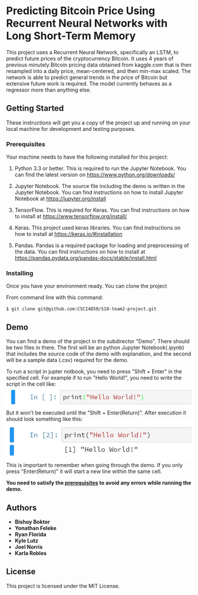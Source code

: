 # Predicting Bitcoin Price Using Recurrent Neural Networks with Long Short-Term Memory

This project uses a Recurrent Neural Network, specifically an LSTM, to predict future prices of the cryptocurrency Bitcoin. It uses 4 years of previous minutely Bitcoin pricing data obtained from kaggle.com that is then resampled into a daily price, mean-centered, and then min-max scaled. The network is able to predict general trends in the price of Bitcoin but extensive future work is required. The model currently behaves as a regressor more than anything else.

## Getting Started

These instructions will get you a copy of the project up and running on your local machine for development and testing purposes.

### Prerequisites
Your machine needs to have the following installed for this project:
1. Python 3.3 or better. This is required to run the Jupyter Notebook. You can find the latest version on https://www.python.org/downloads/

2. Jupyter Notebook. The source file including the demo is written in the Jupyter Notebook. You can find instructions on how to install Jupyter Notebook at https://jupyter.org/install

3. TensorFlow. This is required for Keras. You can find instructions on how to install at https://www.tensorflow.org/install/

4. Keras. This project used keras libraries. You can find instructions on how to install at https://keras.io/#installation

5. Pandas. Pandas is a required package for loading and preprocessing of the data. You can find instructions on how to install at https://pandas.pydata.org/pandas-docs/stable/install.html

### Installing

Once you have your environment ready. You can clone the project

From command line with this command:
```
$ git clone git@github.com:CSCI4850/S18-team2-project.git
```

## Demo
You can find a demo of the project in the subdirector "Demo". There should be two files in there. The first will be an python Jupyter Notebook(.ipynb) that includes the source code of the demo with explanation, and the second will be a sample data (.csv) required for the demo.

To run a script in jupter notbook, you need to press "Shift + Enter" in the specified cell. For example if to run "Hello World!", you need to write the script in the cell like:
![alt text](/image/print.jpg)
But it won't be executed until the "Shift + Enter(Return)". After execution it should look something like this:
![alt text](/image/print2.jpg) This is important to remember when going through the demo. If you only press "Enter(Return)" it will start a new line within the same cell.

**You need to satisfy the [prerequisites](#Prerequisites) to avoid any errors while running the demo.**

## Authors

* **Bishoy Boktor**
* **Yonathan Feleke**
* **Ryan Florida**
* **Kyle Lutz**
* **Joel Norris**
* **Karla Robles**

## License

This project is licensed under the MIT License.
